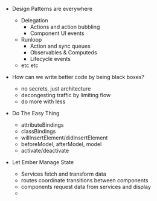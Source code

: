 - Design Patterns are everywhere
    - Delegation
        - Actions and action bubbling
        - Component UI events
    - Runloop
        - Action and sync queues
        - Observables & Computeds
        - Lifecycle events
    - etc etc

- How can we write better code by being black boxes?
    - no secrets, just architecture
    - decongesting traffic by limiting flow
    - do more with less

- Do The Easy Thing    


    - attributeBindings
    - classBindings
    - willInsertElement/didInsertElement
    - beforeModel, afterModel, model
    - activate/deactivate

- Let Ember Manage State
    - Services fetch and transform data
    - routes coordinate transitions between components
    - components request data from services and display
    - 